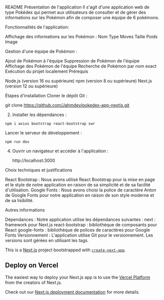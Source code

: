 README
Présentation de l'application
Il s'agit d'une application web de type Pokédex qui permet aux utilisateurs de consulter et de gérer des informations sur les Pokémon afin de composer une équipe de 6 pokémons.

Fonctionnalités de l'application: 

Affichage des informations sur les Pokémon :
Nom
Type
Moves
Taille
Poids
Image

Gestion d'une équipe de Pokémon :

Ajout de Pokémon à l'équipe
Suppression de Pokémon de l'équipe
Affichage des Pokémon de l'équipe
Recherche de Pokémon par nom exact
Exécution du projet localement
Prérequis

Node.js (version 16 ou supérieure)
npm (version 8 ou supérieure)
Next.js (version 12 ou supérieure)

Étapes d'installation
Cloner le dépôt Git :

git clone https://github.com/Jahmdev/pokedex-app-nextjs.git

2.  Installer les dépendances :

```npm i axios bootstrap react-bootstrap swr```

Lancer le serveur de développement :

```npm run dev```

4.  Ouvrir un navigateur et accéder à l'application :

    http://localhost:3000


Choix techniques et justifications

React Bootstrap : Nous avons utilisé React Bootstrap pour la mise en page et le style de notre application en raison de sa simplicité et de sa facilité d'utilisation.
Google Fonts : Nous avons choisi la police de caractère Anton de Google Fonts pour notre application en raison de son style moderne et de sa lisibilité.

Autres informations

Dépendances : Notre application utilise les dépendances suivantes :
next : framework pour Next.js
react-bootstrap : bibliothèque de composants pour React
google-fonts : bibliothèque de polices de caractères pour Google Fonts
Versionnement : L'application utilise Git pour le versionnement. Les versions sont gérées en utilisant les tags.


This is a [Next.js](https://nextjs.org/) project bootstrapped with [`create-next-app`](https://github.com/vercel/next.js/tree/canary/packages/create-next-app).



## Deploy on Vercel

The easiest way to deploy your Next.js app is to use the [Vercel Platform](https://vercel.com/new?utm_medium=default-template&filter=next.js&utm_source=create-next-app&utm_campaign=create-next-app-readme) from the creators of Next.js.

Check out our [Next.js deployment documentation](https://nextjs.org/docs/deployment) for more details.
